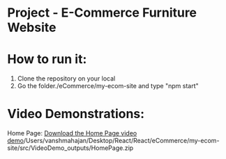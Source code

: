 # Project - E-Commerce Furniture Website
# How to run it:
1. Clone the repository on your local
2. Go the folder./eCommerce/my-ecom-site and type "npm start"

# Video Demonstrations:
Home Page:
[Download the Home Page video demo](./src/VideoDemo_outputs/HomePage.mov)/Users/vanshmahajan/Desktop/React/React/eCommerce/my-ecom-site/src/VideoDemo_outputs/HomePage.zip
